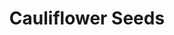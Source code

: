 ---
templateKey: blog-post
featuredpost: false
featuredimage: /assets/Cauliflower_Seeds.png
title: Cauliflower Seeds
description: Seed
testfield: 948
---